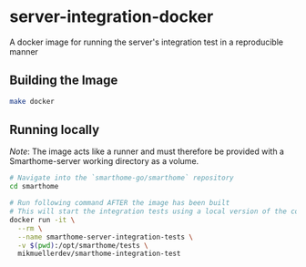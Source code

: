 # server-integration-docker
A docker image for running the server's integration test in a reproducible manner

## Building the Image
```bash
make docker
```

## Running locally
*Note*: The image acts like a runner and must therefore be provided with a Smarthome-server working directory as a volume.

```bash
# Navigate into the `smarthome-go/smarthome` repository
cd smarthome

# Run following command AFTER the image has been built
# This will start the integration tests using a local version of the code
docker run -it \
  --rm \
  --name smarthome-server-integration-tests \
  -v $(pwd):/opt/smarthome/tests \
  mikmuellerdev/smarthome-integration-test
```
